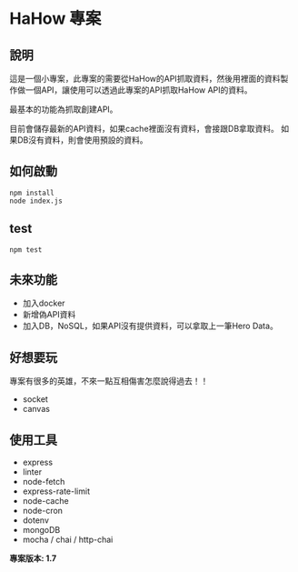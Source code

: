 # HaHow 專案

## 說明
這是一個小專案，此專案的需要從HaHow的API抓取資料，然後用裡面的資料製作做一個API，讓使用可以透過此專案的API抓取HaHow API的資料。

最基本的功能為抓取創建API。

目前會儲存最新的API資料，如果cache裡面沒有資料，會接跟DB拿取資料。
如果DB沒有資料，則會使用預設的資料。

## 如何啟動
```
npm install
node index.js
```

## test
```
npm test
```

## 未來功能
* 加入docker
* 新增偽API資料
* 加入DB，NoSQL，如果API沒有提供資料，可以拿取上一筆Hero Data。

## 好想要玩
專案有很多的英雄，不來一點互相傷害怎麼說得過去！！
* socket
* canvas

## 使用工具
* express
* linter
* node-fetch
* express-rate-limit
* node-cache
* node-cron
* dotenv
* mongoDB
* mocha / chai / http-chai

**專案版本: 1.7**
